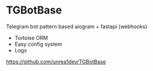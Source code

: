 # TGBotBase
Telegram bot pattern based aiogram + fastapi (webhooks) 

- Tortoise ORM
- Easy config system
- Logs

https://github.com/unrea1dev/TGBotBase
